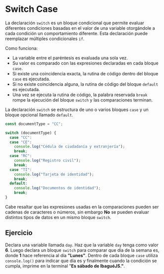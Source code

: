 # Switch Case

La declaración `switch` es un bloque condicional que permite evaluar diferentes
condiciones basadas en el valor de una variable otorgándole a cada condición un
comportamiento diferente. Esta declaración puede reemplazar múltiples
condicionales `if`.

Como funciona:

- La variable entre el paréntesis es evaluada una sola vez.
- Su valor es comparado con las expresiones declaradas en cada bloque `case`.
- Si existe una coincidencia exacta, la rutina de código dentro del bloque `case` es ejecutada.
- Si no existe coincidencia alguna, la rutina de código del bloque `default` es ejecutada.
- Una vez se ejecuta la rutina de código, la palabra reservada `break` rompe la ejecución del bloque `switch` y las comparaciones terminan.

La declaración `switch` se estructura de uno o varios bloques `case` y un bloque
opcional llamado `default`.

```js
const documentType = "CC";

switch (documentType) {
  case "CC":
  case "CE":
    console.log("Cédula de ciudadanía y extranjería");
    break;
  case "RC":
    console.log("Registro civil");
    break;
  case "TI":
    console.log("Tarjeta de identidad");
    break;
  default:
    console.log("Documentos de identidad");
    break;
}
```
Cabe resaltar que las expresiones usadas en la comparaciones pueden ser cadenas
de caracteres o números, sin embargo **No** se pueden evaluar distintos tipos de
datos en un mismo bloque `switch`.

## Ejercicio
Declara una variable llamada `day`. Haz que la variable `day` tenga como valor **6**.
Luego declara un bloque `switch` para comparar que día de la semana es, donde
**1** hace referencia al día **"Lunes"**. Dentro de cada bloque `case` utiliza
`console.log()` para indicar que día es y finalmente cuando la condición se
cumpla, imprime en la terminal "**Es sábado de IbaguéJS."**.
